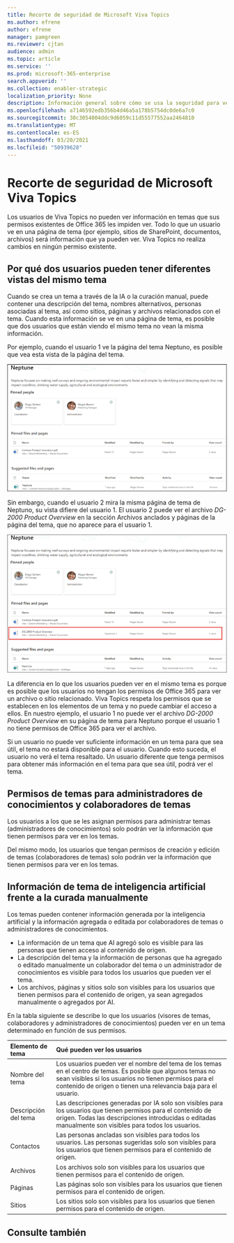 ```yaml
---
title: Recorte de seguridad de Microsoft Viva Topics
ms.author: efrene
author: efrene
manager: pamgreen
ms.reviewer: cjtan
audience: admin
ms.topic: article
ms.service: ''
ms.prod: microsoft-365-enterprise
search.appverid: ''
ms.collection: enabler-strategic
localization_priority: None
description: Información general sobre cómo se usa la seguridad para ver temas.
ms.openlocfilehash: a7146592edb356b4d46a5a178b5754dc0de6a7c0
ms.sourcegitcommit: 30c3054004ddc9d6059c11d55577552aa2464810
ms.translationtype: MT
ms.contentlocale: es-ES
ms.lasthandoff: 03/20/2021
ms.locfileid: "50939628"
---
```

# <a name="microsoft-viva-topics-security-trimming"></a>Recorte de seguridad de Microsoft Viva Topics 

Los usuarios de Viva Topics no pueden ver información en temas que sus permisos existentes de Office 365 les impiden ver. Todo lo que un usuario ve en una página de tema (por ejemplo, sitios de SharePoint, documentos, archivos) será información que ya pueden ver. Viva Topics no realiza cambios en ningún permiso existente.

## <a name="why-two-users-may-have-different-views-of-the-same-topic"></a>Por qué dos usuarios pueden tener diferentes vistas del mismo tema

Cuando se crea un tema a través de la IA o la curación manual, puede contener una descripción del tema, nombres alternativos, personas asociadas al tema, así como sitios, páginas y archivos relacionados con el tema. Cuando esta información se ve en una página de tema, es posible que dos usuarios que están viendo el mismo tema no vean la misma información.
  
Por ejemplo, cuando el usuario 1 ve la página del tema Neptuno, es posible que vea esta vista de la página del tema.

![Tema Neptuno para el usuario 1](../media/knowledge-management/user2-topic-view.png) </br> 

Sin embargo, cuando el usuario 2 mira la misma página de tema de Neptuno, su vista difiere del usuario 1.  El usuario 2 puede ver el archivo *DG-2000 Product Overview* en la sección Archivos anclados y páginas de la página del tema, que no aparece para el usuario 1.  

![Tema de Neptuno para el usuario 2](../media/knowledge-management/user1-topic-view.png) </br> 

La diferencia en lo que los usuarios pueden ver en el mismo tema es porque es posible que los usuarios no tengan los permisos de Office 365 para ver un archivo o sitio relacionado.  Viva Topics respeta los permisos que se establecen en los elementos de un tema y no puede cambiar el acceso a ellos. En nuestro ejemplo, el usuario 1 no puede ver el archivo *DG-2000 Product Overview* en su página de tema para Neptuno porque el usuario 1 no tiene permisos de Office 365 para ver el archivo.

Si un usuario no puede ver suficiente información en un tema para que sea útil, el tema no estará disponible para el usuario. Cuando esto suceda, el usuario no verá el tema resaltado. Un usuario diferente que tenga permisos para obtener más información en el tema para que sea útil, podrá ver el tema.


## <a name="topic-permissions-for-knowledge-managers-and-topic-contributors"></a>Permisos de temas para administradores de conocimientos y colaboradores de temas

Los usuarios a los que se les asignan permisos para administrar temas (administradores de conocimientos) solo podrán ver la información que tienen permisos para ver en los temas.

Del mismo modo, los usuarios que tengan permisos de creación y edición de temas (colaboradores de temas) solo podrán ver la información que tienen permisos para ver en los temas. 


## <a name="ai-versus-manually-curated-topic-information"></a>Información de tema de inteligencia artificial frente a la curada manualmente

Los temas pueden contener información generada por la inteligencia artificial y la información agregada o editada por colaboradores de temas o administradores de conocimientos.

 - La información de un tema que AI agregó solo es visible para las personas que tienen acceso al contenido de origen.
 - La descripción del tema y la información de personas que ha agregado o editado manualmente un colaborador del tema o un administrador de conocimientos es visible para todos los usuarios que pueden ver el tema.
 - Los archivos, páginas y sitios solo son visibles para los usuarios que tienen permisos para el contenido de origen, ya sean agregados manualmente o agregados por AI.

En la tabla siguiente se describe lo que los usuarios (visores de temas, colaboradores y administradores de conocimientos) pueden ver en un tema determinado en función de sus permisos.

|Elemento de tema|Qué pueden ver los usuarios|
|:---------|:------------------|
|Nombre del tema|Los usuarios pueden ver el nombre del tema de los temas en el centro de temas. Es posible que algunos temas no sean visibles si los usuarios no tienen permisos para el contenido de origen o tienen una relevancia baja para el usuario.|
|Descripción del tema|Las descripciones generadas por IA solo son visibles para los usuarios que tienen permisos para el contenido de origen. Todas las descripciones introducidas o editadas manualmente son visibles para todos los usuarios.|
|Contactos|Las personas ancladas son visibles para todos los usuarios. Las personas sugeridas solo son visibles para los usuarios que tienen permisos para el contenido de origen.|
|Archivos|Los archivos solo son visibles para los usuarios que tienen permisos para el contenido de origen.|
|Páginas|Las páginas solo son visibles para los usuarios que tienen permisos para el contenido de origen.|
|Sitios|Los sitios solo son visibles para los usuarios que tienen permisos para el contenido de origen.|




## <a name="see-also"></a>Consulte también

